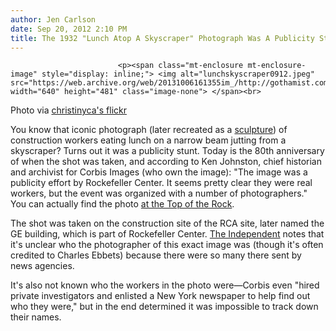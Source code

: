 ```yaml
---
author: Jen Carlson
date: Sep 20, 2012 2:10 PM
title: The 1932 "Lunch Atop A Skyscraper" Photograph Was A Publicity Stunt
---
```



                            
                            
                            
                            <p><span class="mt-enclosure mt-enclosure-image" style="display: inline;"> <img alt="lunchskyscraper0912.jpeg" src="https://web.archive.org/web/20131006161355im_/http://gothamist.com/attachments/arts_jen/lunchskyscraper0912.jpeg" width="640" height="481" class="image-none"> </span><br>
<span class="photo_caption">Photo via <a href="https://web.archive.org/web/20131006161355/http://www.flickr.com/photos/christinyca/6157464048/">christinyca&apos;s flickr</a></span></p>

<p>You know that iconic photograph (later recreated as a <a href="https://web.archive.org/web/20131006161355/http://www.flickr.com/photos/christinyca/6837176066/">sculpture</a>) of construction workers eating lunch on a narrow beam jutting from a skyscraper? Turns out it was a publicity stunt. Today is the 80th anniversary of when the shot was taken, and according to Ken Johnston, chief historian and archivist for Corbis Images (who own the image): &quot;The image was a publicity effort by Rockefeller Center. It seems pretty clear they were real workers, but the event was organized with a number of photographers.&quot; You can actually find the photo <a href="https://web.archive.org/web/20131006161355/http://www.flickr.com/photos/christinyca/6157464048/">at the Top of the Rock</a>.</p>

<p>The shot was taken on the construction site of the RCA site, later named the GE building, which is part of Rockefeller Center. <a href="https://web.archive.org/web/20131006161355/http://www.independent.co.uk/arts-entertainment/art/news/a-casual-lunchtime-snap-or-the-worlds-most-iconic-publicity-stunt-8157380.html">The Independent</a> notes that it&apos;s unclear who the photographer of this exact image was (though it&apos;s often credited to Charles Ebbets) because there were so many there sent by news agencies. </p>

<p>It&apos;s also not known who the workers in the photo were&#x2014;Corbis even &quot;hired private investigators and enlisted a New York newspaper to help find out who they were,&quot; but in the end determined it was impossible to track down their names.</p>
                            
                            
                            
